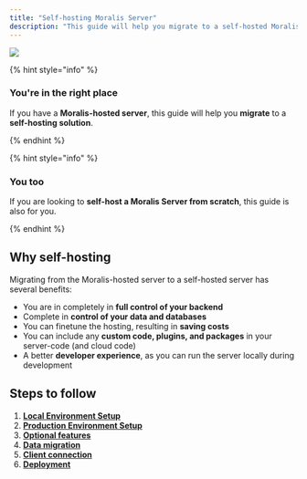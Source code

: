 ```yaml
---
title: "Self-hosting Moralis Server"
description: "This guide will help you migrate to a self-hosted Moralis Server."
---
```


![](/img/content/53a7368-self-hosted-moralis-server-webpage-banner.webp)

{% hint style="info" %}

### You're in the right place

If you have a **Moralis-hosted server**, this guide will help you **migrate** to a **self-hosting solution**.

{% endhint %}

{% hint style="info" %}

### You too

If you are looking to **self-host a Moralis Server from scratch**, this guide is also for you.

{% endhint %}

## Why self-hosting

Migrating from the Moralis-hosted server to a self-hosted server has several benefits:

- You are in completely in **full control of your backend**
- Complete in **control of your data and databases**
- You can finetune the hosting, resulting in **saving costs**
- You can include any **custom code, plugins, and packages** in your server-code (and cloud code)
- A better **developer experience**, as you can run the server locally during development

## Steps to follow

1. [**Local Environment Setup**](local-environment-setup)
2. [**Production Environment Setup**](production-environment-setup)
3. [**Optional features**](optional-features)
4. [**Data migration**](data-migration)
5. [**Client connection**](client-connection)
6. [**Deployment**](deployment)
